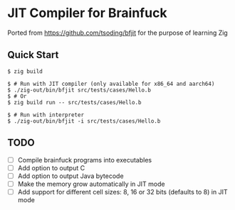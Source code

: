 # JIT Compiler for Brainfuck

Ported from https://github.com/tsoding/bfjit for the purpose of learning Zig

## Quick Start
```console
$ zig build

$ # Run with JIT compiler (only available for x86_64 and aarch64)
$ ./zig-out/bin/bfjit src/tests/cases/Hello.b
$ # Or
$ zig build run -- src/tests/cases/Hello.b

$ # Run with interpreter
$ ./zig-out/bin/bfjit -i src/tests/cases/Hello.b
```

## TODO
- [ ] Compile brainfuck programs into executables
- [ ] Add option to output C
- [ ] Add option to output Java bytecode
- [ ] Make the memory grow automatically in JIT mode
- [ ] Add support for different cell sizes: 8, 16 or 32 bits (defaults to 8) in JIT mode